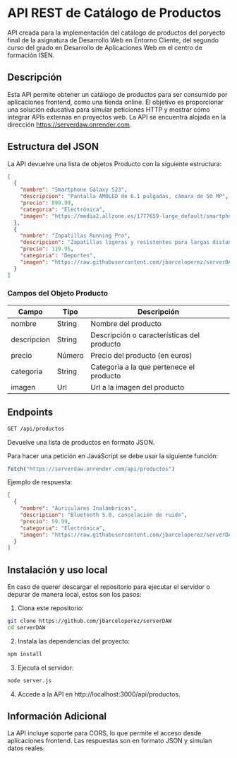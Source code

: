 # API REST de Catálogo de Productos  

API creada para la implementación del catálogo de productos del poryecto final de la asignatura de Desarrollo Web en Entorno Cliente, del segundo curso del grado en Desarrollo de Aplicaciones Web en el centro de formación ISEN. 

## Descripción  

Esta API permite obtener un catálogo de productos para ser consumido por aplicaciones frontend, como una tienda online. El objetivo es proporcionar una solución educativa para simular peticiones HTTP y mostrar cómo integrar APIs externas en proyectos web. La API se encuentra alojada en la dirección https://serverdaw.onrender.com.

## Estructura del JSON

La API devuelve una lista de objetos Producto con la siguiente estructura:
```json
[
  {
    "nombre": "Smartphone Galaxy S23",
    "descripcion": "Pantalla AMOLED de 6.1 pulgadas, cámara de 50 MP",
    "precio": 899.99,
    "categoria": "Electrónica",
    "imagen": "https://media2.allzone.es/1777659-large_default/smartphones-samsung-galaxy-s23-s911-5g-dual-sim-8gb-ram-256gb-violeta-sams23s911256lpieu.jpg"
  },
  {
    "nombre": "Zapatillas Running Pro",
    "descripcion": "Zapatillas ligeras y resistentes para largas distancias",
    "precio": 119.95,
    "categoria": "Deportes",
    "imagen": "https://raw.githubusercontent.com/jbarceloperez/serverDAW/79deef249596a9bce73dbee9cf4fbb2e28a8a8ef/data/imgs/zapatillas.jpg"
  }
]
```
### Campos del Objeto Producto

| **Campo**   | **Tipo** | **Descripción**                            |
|-------------|----------|--------------------------------------------|
| nombre      | String   | Nombre del producto                        |
| descripcion | String   | Descripción o características del producto |
| precio      | Número   | Precio del producto (en euros)             |
| categoria   | String   | Categoría a la que pertenece el producto   |
| imagen      | Url      | Url a la imagen del producto               |

## Endpoints

```bash
GET /api/productos
```
Devuelve una lista de productos en formato JSON.

Para hacer una petición en JavaScript se debe usar la siguiente función:

```javascript
fetch("https://serverdaw.onrender.com/api/productos")
```

Ejemplo de respuesta:
```json
[
  {
    "nombre": "Auriculares Inalámbricos",
    "descripcion": "Bluetooth 5.0, cancelación de ruido",
    "precio": 59.99,
    "categoria": "Electrónica",
    "imagen": "https://raw.githubusercontent.com/jbarceloperez/serverDAW/79deef249596a9bce73dbee9cf4fbb2e28a8a8ef/data/imgs/auriculares-bt.jpg"
  }
]
```

## Instalación y uso local

En caso de querer descargar el repositorio para ejecutar el servidor o depurar de manera local, estos son los pasos: 

1. Clona este repositorio:  
```bash
git clone https://github.com/jbarceloperez/serverDAW
cd serverDAW
```

2. Instala las dependencias del proyecto:

```bash
npm install
```

3. Ejecuta el servidor:

```bash
node server.js
```
4. Accede a la API en http://localhost:3000/api/productos.

## Información Adicional

La API incluye soporte para CORS, lo que permite el acceso desde aplicaciones frontend.
Las respuestas son en formato JSON y simulan datos reales.


